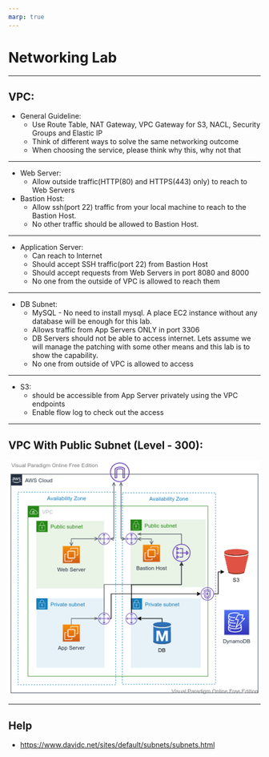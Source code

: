 ```yaml
---
marp: true
---
```



# Networking Lab

---

## VPC:
   - General Guideline:
     - Use Route Table, NAT Gateway, VPC Gateway for S3, NACL, Security Groups and Elastic IP
     - Think of different ways to solve the same networking outcome
     - When choosing the service, please think why this, why not that

---

   - Web Server:
     - Allow outside traffic(HTTP(80) and HTTPS(443) only) to reach to Web Servers
   - Bastion Host:
     - Allow ssh(port 22) traffic from your local machine to reach to the Bastion Host. 
     - No other traffic should be allowed to Bastion Host.
  
---

   - Application Server:
     - Can reach to Internet
     - Should accept SSH traffic(port 22) from Bastion Host
     - Should accept requests from Web Servers in port 8080 and 8000
     - No one from the outside of VPC is allowed to reach them

---
  
   - DB Subnet:
     - MySQL - No need to install mysql. A place EC2 instance without any database will be enough for this lab. 
     - Allows traffic from App Servers ONLY in port 3306
     - DB Servers should not be able to access internet. Lets assume we will manage the patching with some other means and this lab is to show the capability. 
     - No one from outside of VPC is allowed to access 
  
---

   - S3:
     - should be accessible from App Server privately using the VPC endpoints
     - Enable flow log to check out the access
--- 

## VPC With Public Subnet (Level - 300):
   
![alt text right](./assets/vpc.png "VPC")

---

## Help
- https://www.davidc.net/sites/default/subnets/subnets.html


